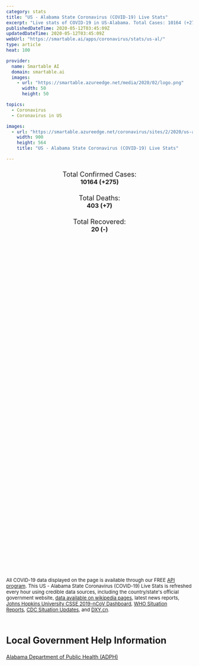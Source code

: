 ```yaml
---
category: stats
title: "US - Alabama State Coronavirus (COVID-19) Live Stats"
excerpt: "Live stats of COVID-19 in US-Alabama. Total Cases: 10164 (+275), Deaths: 403 (+7), Recoveries: 20(-)."
publishedDateTime: 2020-05-12T03:45:09Z
updatedDateTime: 2020-05-12T03:45:09Z
webUrl: "https://smartable.ai/apps/coronavirus/stats/us-al/"
type: article
heat: 100

provider:
  name: Smartable AI
  domain: smartable.ai
  images:
    - url: "https://smartable.azureedge.net/media/2020/02/logo.png"
      width: 50
      height: 50

topics:
  - Coronavirus
  - Coronavirus in US

images:
  - url: "https://smartable.azureedge.net/coronavirus/sites/2/2020/us-al.jpg"
    width: 900
    height: 564
    title: "US - Alabama State Coronavirus (COVID-19) Live Stats"

---
```

<div class="total-stats" style="text-align: center;">
    <h3>
	    <div style="font-size: 18px; font-weight: 400;">Total Confirmed Cases:</div>
	    10164 (<span class='red'>+275</span>)
    </h3>
    <h3>
	    <div style="font-size: 18px; font-weight: 400;">Total Deaths:</div>
	    403 (<span class='red'>+7</span>)
    </h3>
    <h3>
	    <div style="font-size: 18px; font-weight: 400;">Total Recovered:</div>
	    20 (-)
    </h3>
</div>

<script type="text/javascript" src="https://www.gstatic.com/charts/loader.js"></script>

<div id="time_series_chart" style="width: 100%; height: 400px;"></div>
<script type="text/javascript">
  google.charts.load('current', {'packages':['corechart']});
  google.charts.setOnLoadCallback(drawChart);
  function drawChart() {
    var data = google.visualization.arrayToDataTable([
      ['Date', 'Total Cases', 'Total Deaths', 'Total Recovered'],
      ['1/22/2020', 0, 0, 0],['1/23/2020', 0, 0, 0],['1/24/2020', 0, 0, 0],['1/25/2020', 0, 0, 0],['1/26/2020', 0, 0, 0],['1/27/2020', 0, 0, 0],['1/28/2020', 0, 0, 0],['1/29/2020', 0, 0, 0],['1/30/2020', 0, 0, 0],['1/31/2020', 0, 0, 0],['2/1/2020', 0, 0, 0],['2/2/2020', 0, 0, 0],['2/3/2020', 0, 0, 0],['2/4/2020', 0, 0, 0],['2/5/2020', 0, 0, 0],['2/6/2020', 0, 0, 0],['2/7/2020', 0, 0, 0],['2/8/2020', 0, 0, 0],['2/9/2020', 0, 0, 0],['2/10/2020', 0, 0, 0],['2/11/2020', 0, 0, 0],['2/12/2020', 0, 0, 0],['2/13/2020', 0, 0, 0],['2/14/2020', 0, 0, 0],['2/15/2020', 0, 0, 0],['2/16/2020', 0, 0, 0],['2/17/2020', 0, 0, 0],['2/18/2020', 0, 0, 0],['2/19/2020', 0, 0, 0],['2/20/2020', 0, 0, 0],['2/21/2020', 0, 0, 0],['2/22/2020', 0, 0, 0],['2/23/2020', 0, 0, 0],['2/24/2020', 0, 0, 0],['2/25/2020', 0, 0, 0],['2/26/2020', 0, 0, 0],['2/27/2020', 0, 0, 0],['2/28/2020', 0, 0, 0],['2/29/2020', 0, 0, 0],['3/1/2020', 0, 0, 0],['3/2/2020', 0, 0, 0],['3/3/2020', 0, 0, 0],['3/4/2020', 0, 0, 0],['3/5/2020', 0, 0, 0],['3/6/2020', 0, 0, 0],['3/7/2020', 0, 0, 0],['3/8/2020', 0, 0, 0],['3/9/2020', 0, 0, 0],['3/10/2020', 0, 0, 0],['3/11/2020', 0, 0, 0],['3/12/2020', 0, 0, 0],['3/13/2020', 6, 0, 0],['3/14/2020', 12, 0, 0],['3/15/2020', 22, 0, 0],['3/16/2020', 29, 0, 0],['3/17/2020', 39, 0, 0],['3/18/2020', 52, 0, 0],['3/19/2020', 78, 0, 0],['3/20/2020', 106, 0, 0],['3/21/2020', 131, 0, 0],['3/22/2020', 157, 0, 0],['3/23/2020', 196, 0, 0],['3/24/2020', 242, 0, 0],['3/25/2020', 439, 1, 0],['3/26/2020', 532, 1, 0],['3/27/2020', 640, 4, 0],['3/28/2020', 722, 9, 0],['3/29/2020', 831, 10, 0],['3/30/2020', 948, 11, 0],['3/31/2020', 1000, 24, 0],['4/1/2020', 1108, 28, 0],['4/2/2020', 1270, 32, 0],['4/3/2020', 1535, 38, 0],['4/4/2020', 1633, 44, 0],['4/5/2020', 1841, 45, 0],['4/6/2020', 2006, 53, 0],['4/7/2020', 2197, 64, 0],['4/8/2020', 2499, 67, 0],['4/9/2020', 2839, 78, 0],['4/10/2020', 3009, 80, 0],['4/11/2020', 3263, 93, 0],['4/12/2020', 3583, 93, 0],['4/13/2020', 3803, 103, 0],['4/14/2020', 3953, 114, 0],['4/15/2020', 4241, 123, 0],['4/16/2020', 4402, 137, 0],['4/17/2020', 4523, 151, 0],['4/18/2020', 4723, 147, 0],['4/19/2020', 4903, 160, 0],['4/20/2020', 5078, 164, 0],['4/21/2020', 5327, 185, 0],['4/22/2020', 5610, 201, 0],['4/23/2020', 5832, 202, 0],['4/24/2020', 5832, 203, 0],['4/25/2020', 6213, 213, 20],['4/26/2020', 6423, 222, 20],['4/27/2020', 6543, 231, 20],['4/28/2020', 6752, 245, 20],['4/29/2020', 6925, 262, 20],['4/30/2020', 7089, 274, 20],['5/1/2020', 7340, 278, 20],['5/2/2020', 7613, 292, 20],['5/3/2020', 7889, 294, 20],['5/4/2020', 8115, 302, 20],['5/5/2020', 8438, 318, 20],['5/6/2020', 8693, 344, 20],['5/7/2020', 9046, 373, 20],['5/8/2020', 9385, 385, 20],['5/9/2020', 9669, 393, 20],['5/10/2020', 9889, 396, 20],['5/11/2020', 10164, 403, 20],
    ]);
    var options = {
      curveType: 'none',
      chartArea: {'width': '80%', 'height': '80%'},
      legend: { position: 'top' },
      lineWidth: 5,
      colors: ['#f60109', '#444444', '#81B71F']
    };
    var chart = new google.visualization.LineChart(document.getElementById('time_series_chart'));
    chart.draw(data, options);
  }
</script>

<div id="geo_chart" style="width: 100%; height: 500px;"></div>
<script type="text/javascript">
  google.charts.load('current', {
    'packages':['geochart'],
    'mapsApiKey': 'AIzaSyDk1HhVhLaveyKrUhhHZ5YwzIpEcbdal6U'
  });
  google.charts.setOnLoadCallback(drawRegionsMap);
  function drawRegionsMap() {
    var data = google.visualization.arrayToDataTable([
      ['LATITUDE', 'LONGITUDE', 'DESCRIPTION', 'Total Cases', 'Total Deaths'],
      [32.6793, -86.4607, "Autauga", 74, 4],[30.2758, -87.7014, "Baldwin", 222, 5],[32.9597, -87.1334, "Bibb", 46, 1],[33.8789, -86.8241, "Blount", 44, 0],[32.0764, -85.5244, "Bullock", 23, 1],[31.5429, -86.7246, "Butler", 189, 6],[33.5966, -85.869, "Calhoun", 124, 3],[32.7876, -85.3057, "Chambers", 316, 22],[34.1839, -85.775, "Cherokee", 22, 0],[32.917, -86.7203, "Chilton", 65, 1],[31.7131, -88.2917, "Choctaw", 66, 0],[33.3129, -85.7508, "Clay", 26, 1],[33.7297, -85.4312, "Cleburne", 13, 1],[31.3276, -85.8459, "Coffee", 146, 1],[34.7559, -87.7007, "Colbert", 66, 2],[32.9791, -86.0358, "Coosa", 31, 1],[31.3006, -86.3975, "Covington", 53, 1],[31.8495, -86.2057, "Crenshaw", 41, 0],[34.0452, -86.8837, "Cullman", 65, 0],[32.4166, -87.0336, "Dallas", 108, 3],[34.4939, -85.8435, "DeKalb", 147, 2],[32.6314, -86.3268, "Elmore", 150, 4],[31.0127, -87.2541, "Escambia", 36, 3],[33.9446, -85.9319, "Etowah", 182, 10],[34.5056, -87.7282, "Franklin", 226, 1],[32.9938, -87.9071, "Greene", 70, 3],[31.1858, -85.2359, "Houston", 107, 4],[34.6438, -86.0491, "Jackson", 60, 2],[33.544, -86.6599, "Jefferson", 1121, 60],[33.7589, -88.1144, "Lamar", 13, 0],[34.9652, -87.3735, "Lauderdale", 92, 3],[34.6718, -87.4063, "Lawrence", 25, 0],[32.6049, -85.5948, "Lee", 425, 30],[34.9847, -86.8373, "Limestone", 57, 0],[32.1801, -86.6888, "Lowndes", 99, 5],[32.4551, -85.8066, "Macon", 47, 2],[34.8491, -86.5222, "Madison", 247, 4],[32.498, -87.8298, "Marengo", 80, 4],[33.9443, -87.8704, "Marion", 96, 7],[34.5189, -86.2492, "Marshall", 558, 8],[30.2525, -88.1438, "Mobile", 1461, 85],[31.3074, -87.4992, "Monroe", 15, 1],[32.3473, -86.2666, "Montgomery", 608, 15],[34.4676, -86.7936, "Morgan", 93, 0],[33.322, -87.904, "Pickens", 67, 2],[31.8021, -85.9665, "Pike", 93, 0],[33.4198, -85.4903, "Randolph", 104, 7],[32.2401, -85.4147, "Russell", 79, 0],[33.2846, -86.8756, "Shelby", 367, 17],[33.5609, -86.2668, "St. Clair", 82, 1],[33.3891, -86.0361, "Talladega", 73, 2],[33.0567, -85.9312, "Tallapoosa", 323, 42],[33.2302, -87.4827, "Tuscaloosa", 278, 4],[33.7503, -87.0483, "Walker", 106, 0],[31.2649, -88.0284, "Washington", 53, 2],[32.0701, -87.2914, "Wilcox", 81, 4],[34.1496, -87.4027, "Winston", 21, 0],[33.8922, -87.7328, "Fayette", 7, 0],[32.9968, -87.6272, "Hale", 69, 2],[32.5982, -88.1891, "Sumter", 100, 4],[31.9111, -87.7419, "Clarke", 56, 1],[31.3001, -87.027, "Conecuh", 13, 0],[31.2999, -85.4502, "Dale", 43, 0],[31.3501, -85.3523, "Henry", 28, 1],[31.781, -85.5583, "Barbour", 59, 1],[32.6318, -87.3172, "Perry", 19, 0],[31.0437, -85.8764, "Geneva", 13, 0],
    ]);
    var options = {
      backgroundColor: {fill:'transparent',stroke:'#FFF' ,strokeWidth:0 }, 
      displayMode: 'markers',
      region: 'US-AL', 
      resolution: 'metros',
      colorAxis: {colors: ['#F27D81', '#f60109']},
      sizeAxis: {minSize:3,  maxSize:12},
    };
    var chart = new google.visualization.GeoChart(document.getElementById('geo_chart'));
    chart.draw(data, options);
  };
</script>

<div id="geo_table"></div>
<script type="text/javascript">
  google.charts.load('current', {'packages':['table']});
  google.charts.setOnLoadCallback(drawTable);
  function drawTable() {
    var data = new google.visualization.DataTable();
    data.addColumn('string', 'Location');
    data.addColumn('number', 'Total Cases');
    data.addColumn('number', 'New Cases');
    data.addColumn('number', 'Active Cases');
    data.addColumn('number', 'Total Deaths');
    data.addColumn('number', 'New Deaths');
    data.addColumn('number', 'Total Recovered');
    data.addRows([
      [{v:"Autauga", f:"Autauga"}, 74, 0, 70, 4, 0, 0],[{v:"Baldwin", f:"Baldwin"}, 222, 0, 217, 5, 0, 0],[{v:"Bibb", f:"Bibb"}, 46, 0, 45, 1, 0, 0],[{v:"Blount", f:"Blount"}, 44, 0, 44, 0, 0, 0],[{v:"Bullock", f:"Bullock"}, 23, 0, 22, 1, 0, 0],[{v:"Butler", f:"Butler"}, 189, 0, 183, 6, 0, 0],[{v:"Calhoun", f:"Calhoun"}, 124, 0, 121, 3, 0, 0],[{v:"Chambers", f:"Chambers"}, 316, 0, 294, 22, 0, 0],[{v:"Cherokee", f:"Cherokee"}, 22, 0, 22, 0, 0, 0],[{v:"Chilton", f:"Chilton"}, 65, 0, 64, 1, 0, 0],[{v:"Choctaw", f:"Choctaw"}, 66, 0, 66, 0, 0, 0],[{v:"Clay", f:"Clay"}, 26, 0, 25, 1, 0, 0],[{v:"Cleburne", f:"Cleburne"}, 13, 0, 12, 1, 0, 0],[{v:"Coffee", f:"Coffee"}, 146, 0, 145, 1, 0, 0],[{v:"Colbert", f:"Colbert"}, 66, 0, 64, 2, 0, 0],[{v:"Coosa", f:"Coosa"}, 31, 0, 30, 1, 0, 0],[{v:"Covington", f:"Covington"}, 53, 0, 52, 1, 0, 0],[{v:"Crenshaw", f:"Crenshaw"}, 41, 0, 41, 0, 0, 0],[{v:"Cullman", f:"Cullman"}, 65, 0, 65, 0, 0, 0],[{v:"Dallas", f:"Dallas"}, 108, 0, 105, 3, 0, 0],[{v:"DeKalb", f:"DeKalb"}, 147, 0, 145, 2, 0, 0],[{v:"Elmore", f:"Elmore"}, 150, 0, 146, 4, 0, 0],[{v:"Escambia", f:"Escambia"}, 36, 0, 33, 3, 0, 0],[{v:"Etowah", f:"Etowah"}, 182, 0, 172, 10, 0, 0],[{v:"Franklin", f:"Franklin"}, 226, 0, 225, 1, 0, 0],[{v:"Greene", f:"Greene"}, 70, 0, 67, 3, 0, 0],[{v:"Houston", f:"Houston"}, 107, 0, 103, 4, 0, 0],[{v:"Jackson", f:"Jackson"}, 60, 0, 58, 2, 0, 0],[{v:"Jefferson", f:"Jefferson"}, 1121, 0, 1061, 60, 0, 0],[{v:"Lamar", f:"Lamar"}, 13, 0, 13, 0, 0, 0],[{v:"Lauderdale", f:"Lauderdale"}, 92, 0, 89, 3, 0, 0],[{v:"Lawrence", f:"Lawrence"}, 25, 0, 25, 0, 0, 0],[{v:"Lee", f:"Lee"}, 425, 0, 395, 30, 0, 0],[{v:"Limestone", f:"Limestone"}, 57, 0, 57, 0, 0, 0],[{v:"Lowndes", f:"Lowndes"}, 99, 0, 94, 5, 0, 0],[{v:"Macon", f:"Macon"}, 47, 0, 45, 2, 0, 0],[{v:"Madison", f:"Madison"}, 247, 0, 243, 4, 0, 0],[{v:"Marengo", f:"Marengo"}, 80, 0, 76, 4, 0, 0],[{v:"Marion", f:"Marion"}, 96, 0, 89, 7, 0, 0],[{v:"Marshall", f:"Marshall"}, 558, 0, 550, 8, 0, 0],[{v:"Mobile", f:"Mobile"}, 1461, 0, 1376, 85, 0, 0],[{v:"Monroe", f:"Monroe"}, 15, 0, 14, 1, 0, 0],[{v:"Montgomery", f:"Montgomery"}, 608, 0, 593, 15, 0, 0],[{v:"Morgan", f:"Morgan"}, 93, 0, 93, 0, 0, 0],[{v:"Pickens", f:"Pickens"}, 67, 0, 65, 2, 0, 0],[{v:"Pike", f:"Pike"}, 93, 0, 93, 0, 0, 0],[{v:"Randolph", f:"Randolph"}, 104, 0, 97, 7, 0, 0],[{v:"Russell", f:"Russell"}, 79, 0, 79, 0, 0, 0],[{v:"Shelby", f:"Shelby"}, 367, 0, 350, 17, 0, 0],[{v:"St. Clair", f:"St. Clair"}, 82, 0, 81, 1, 0, 0],[{v:"Talladega", f:"Talladega"}, 73, 0, 71, 2, 0, 0],[{v:"Tallapoosa", f:"Tallapoosa"}, 323, 0, 281, 42, 0, 0],[{v:"Tuscaloosa", f:"Tuscaloosa"}, 278, 0, 274, 4, 0, 0],[{v:"Walker", f:"Walker"}, 106, 0, 106, 0, 0, 0],[{v:"Washington", f:"Washington"}, 53, 0, 51, 2, 0, 0],[{v:"Wilcox", f:"Wilcox"}, 81, 0, 77, 4, 0, 0],[{v:"Winston", f:"Winston"}, 21, 0, 21, 0, 0, 0],[{v:"Fayette", f:"Fayette"}, 7, 0, 7, 0, 0, 0],[{v:"Hale", f:"Hale"}, 69, 0, 67, 2, 0, 0],[{v:"Sumter", f:"Sumter"}, 100, 0, 96, 4, 0, 0],[{v:"Clarke", f:"Clarke"}, 56, 0, 55, 1, 0, 0],[{v:"Conecuh", f:"Conecuh"}, 13, 0, 13, 0, 0, 0],[{v:"Dale", f:"Dale"}, 43, 0, 43, 0, 0, 0],[{v:"Henry", f:"Henry"}, 28, 0, 27, 1, 0, 0],[{v:"Barbour", f:"Barbour"}, 59, 0, 58, 1, 0, 0],[{v:"Perry", f:"Perry"}, 19, 0, 19, 0, 0, 0],[{v:"Geneva", f:"Geneva"}, 13, 0, 13, 0, 0, 0],
    ]);
    data.setProperty(0, 0, 'style', 'min-width:100px');
    var table = new google.visualization.Table(document.getElementById('geo_table'));
    table.draw(data, {allowHtml: true, sortColumn: 2, sortAscending: false, width: '660px', height: '100%'});
  }
</script>

<span style="font-size: 13px">All COVID-19 data displayed on the page is available through our FREE <a href="https://developer.smartable.ai">API program</a>. This US - Alabama State Coronavirus (COVID-19) Live Stats is refreshed every hour using credible data sources, including the country/state's official government website, <a href="https://en.wikipedia.org/wiki/2019%E2%80%9320_coronavirus_pandemic" target="_blank">data available on wikipedia pages</a>, latest news reports, <a href="https://systems.jhu.edu/research/public-health/ncov/" target="_blank">Johns Hopkins University CSSE 2019-nCoV Dashboard</a>, <a href="https://www.who.int/emergencies/diseases/novel-coronavirus-2019/situation-reports" target="_blank">WHO Situation Reports</a>, <a href="https://www.cdc.gov/coronavirus/2019-ncov/index.html" target="_blank">CDC Situation Updates</a>, and <a href="https://ncov.dxy.cn/ncovh5/view/pneumonia" target="_blank">DXY.cn</a>.</span>

<h2 id="news" class="center" style="margin-top: 60px; font-size: 25px;">Local Government Help Information</h2>
<div class="info center">
<a href="http://alabamapublichealth.gov/infectiousdiseases/2019-coronavirus.html" target="_blank">Alabama Department of Public Health (ADPH)</a>
</div>

